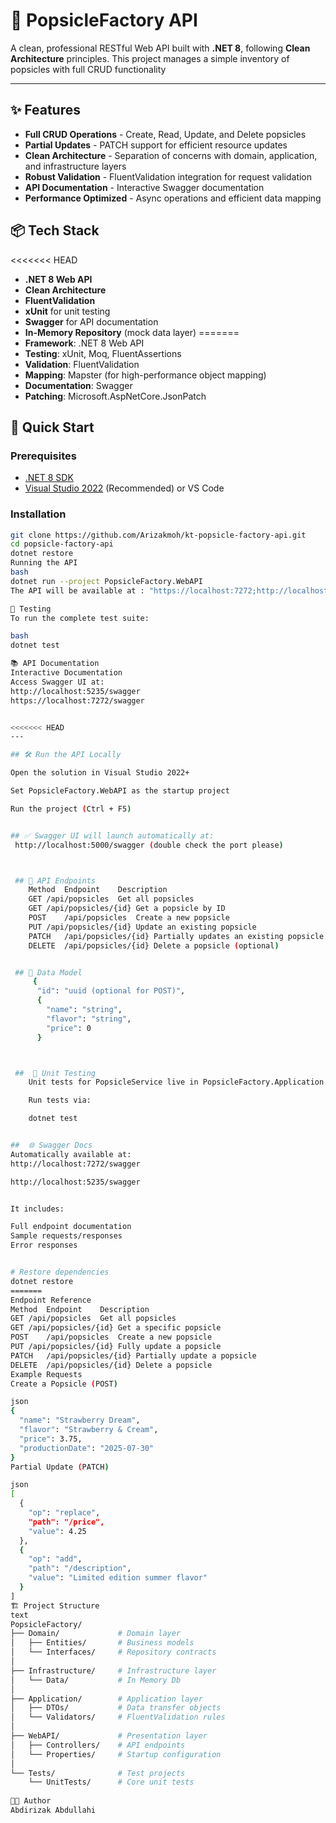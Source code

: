 ﻿# 🧊 PopsicleFactory API

A clean, professional RESTful Web API built with **.NET 8**, following **Clean Architecture** principles. This project manages a simple inventory of popsicles with full CRUD functionality

---

## ✨ Features

- **Full CRUD Operations** - Create, Read, Update, and Delete popsicles
- **Partial Updates** - PATCH support for efficient resource updates
- **Clean Architecture** - Separation of concerns with domain, application, and infrastructure layers
- **Robust Validation** - FluentValidation integration for request validation
- **API Documentation** - Interactive Swagger documentation
- **Performance Optimized** - Async operations and efficient data mapping

## 📦 Tech Stack

<<<<<<< HEAD
- **.NET 8 Web API**
- **Clean Architecture**
- **FluentValidation**
- **xUnit** for unit testing
- **Swagger** for API documentation
- **In-Memory Repository** (mock data layer)
=======
- **Framework**: .NET 8 Web API
- **Testing**: xUnit, Moq, FluentAssertions
- **Validation**: FluentValidation
- **Mapping**: Mapster (for high-performance object mapping)
- **Documentation**: Swagger
- **Patching**: Microsoft.AspNetCore.JsonPatch


## 🚀 Quick Start

### Prerequisites
- [.NET 8 SDK](https://dotnet.microsoft.com/download/dotnet/8.0)
- [Visual Studio 2022](https://visualstudio.microsoft.com/) (Recommended) or VS Code

### Installation
```bash
git clone https://github.com/Arizakmoh/kt-popsicle-factory-api.git
cd popsicle-factory-api
dotnet restore
Running the API
bash
dotnet run --project PopsicleFactory.WebAPI
The API will be available at : "https://localhost:7272;http://localhost:5235", (or your configured port)

🧪 Testing
To run the complete test suite:

bash
dotnet test

📚 API Documentation
Interactive Documentation
Access Swagger UI at:
http://localhost:5235/swagger
https://localhost:7272/swagger


<<<<<<< HEAD
---

## 🛠️ Run the API Locally

Open the solution in Visual Studio 2022+

Set PopsicleFactory.WebAPI as the startup project

Run the project (Ctrl + F5)


## ✅ Swagger UI will launch automatically at:
 http://localhost:5000/swagger (double check the port please)



 ## 🔌 API Endpoints
	Method	Endpoint	Description
	GET	/api/popsicles	Get all popsicles
	GET	/api/popsicles/{id}	Get a popsicle by ID
	POST	/api/popsicles	Create a new popsicle
	PUT	/api/popsicles/{id}	Update an existing popsicle
 	PATCH	/api/popsicles/{id}	Partially updates an existing popsicle.
	DELETE	/api/popsicles/{id}	Delete a popsicle (optional)


 ## 📄 Data Model
 	 {
	  "id": "uuid (optional for POST)",
	  {
		"name": "string",
		"flavor": "string",
		"price": 0
	  }



 ##  🧪 Unit Testing
	Unit tests for PopsicleService live in PopsicleFactory.Application.Tests

	Run tests via:

	dotnet test


##  🌐 Swagger Docs
Automatically available at:
http://localhost:7272/swagger

http://localhost:5235/swagger


It includes:

Full endpoint documentation
Sample requests/responses
Error responses


# Restore dependencies
dotnet restore
=======
Endpoint Reference
Method	Endpoint	Description
GET	/api/popsicles	Get all popsicles
GET	/api/popsicles/{id}	Get a specific popsicle
POST	/api/popsicles	Create a new popsicle
PUT	/api/popsicles/{id}	Fully update a popsicle
PATCH	/api/popsicles/{id}	Partially update a popsicle
DELETE	/api/popsicles/{id}	Delete a popsicle
Example Requests
Create a Popsicle (POST)

json
{
  "name": "Strawberry Dream",
  "flavor": "Strawberry & Cream",
  "price": 3.75,
  "productionDate": "2025-07-30"
}
Partial Update (PATCH)

json
[
  {
    "op": "replace",
    "path": "/price",
    "value": 4.25
  },
  {
    "op": "add",
    "path": "/description",
    "value": "Limited edition summer flavor"
  }
]
🏗️ Project Structure
text
PopsicleFactory/
├── Domain/             # Domain layer
│   ├── Entities/       # Business models
│   └── Interfaces/     # Repository contracts
│
├── Infrastructure/     # Infrastructure layer
│   └── Data/           # In Memory Db
│
├── Application/        # Application layer
│   ├── DTOs/           # Data transfer objects
│   └── Validators/     # FluentValidation rules
│
├── WebAPI/             # Presentation layer
│   ├── Controllers/    # API endpoints
│   └── Properties/     # Startup configuration
│
└── Tests/              # Test projects
    └── UnitTests/      # Core unit tests
 
👨‍💻 Author
Abdirizak Abdullahi
